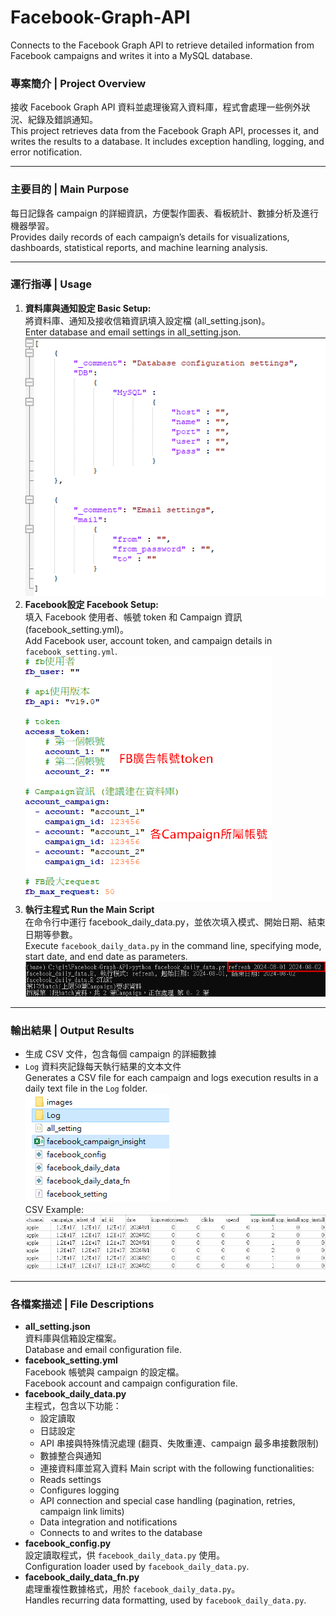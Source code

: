 # Facebook-Graph-API
Connects to the Facebook Graph API to retrieve detailed information from Facebook campaigns and writes it into a MySQL database.

### 專案簡介 | Project Overview
接收 Facebook Graph API 資料並處理後寫入資料庫，程式會處理一些例外狀況、紀錄及錯誤通知。  
This project retrieves data from the Facebook Graph API, processes it, and writes the results to a database. It includes exception handling, logging, and error notification.

---

### 主要目的 | Main Purpose
每日記錄各 campaign 的詳細資訊，方便製作圖表、看板統計、數據分析及進行機器學習。  
Provides daily records of each campaign’s details for visualizations, dashboards, statistical reports, and machine learning analysis.

---

### 運行指導 | Usage
1. **資料庫與通知設定 Basic Setup:**  
   將資料庫、通知及接收信箱資訊填入設定檔 (all_setting.json)。  
   Enter database and email settings in all_setting.json.  
   ![Step 1](images/all_setting.png)
2. **Facebook設定 Facebook Setup:**  
   填入 Facebook 使用者、帳號 token 和 Campaign 資訊 (facebook_setting.yml)。  
   Add Facebook user, account token, and campaign details in `facebook_setting.yml`.  
   ![Step 2](images/facebook_setting.png)
4. **執行主程式 Run the Main Script**  
   在命令行中運行 facebook_daily_data.py，並依次填入模式、開始日期、結束日期等參數。  
   Execute `facebook_daily_data.py` in the command line, specifying mode, start date, and end date as parameters.  
   ![Step 3](images/main_script.png)

---

### 輸出結果 | Output Results
- 生成 CSV 文件，包含每個 campaign 的詳細數據
- `Log` 資料夾記錄每天執行結果的文本文件  
Generates a CSV file for each campaign and logs execution results in a daily text file in the `Log` folder.  
![Output Example](images/outputs.png)  
CSV Example:  
![csv_file](images/csv_outputs.png)

---

### 各檔案描述 | File Descriptions
- **all_setting.json**  
  資料庫與信箱設定檔案。  
  Database and email configuration file.
- **facebook_setting.yml**  
  Facebook 帳號與 campaign 的設定檔。  
  Facebook account and campaign configuration file.
- **facebook_daily_data.py**  
  主程式，包含以下功能：
  - 設定讀取
  - 日誌設定
  - API 串接與特殊情況處理 (翻頁、失敗重連、campaign 最多串接數限制)
  - 數據整合與通知  
  - 連接資料庫並寫入資料
  Main script with the following functionalities:
  - Reads settings
  - Configures logging
  - API connection and special case handling (pagination, retries, campaign link limits)
  - Data integration and notifications
  - Connects to and writes to the database
- **facebook_config.py**  
  設定讀取程式，供 `facebook_daily_data.py` 使用。  
  Configuration loader used by `facebook_daily_data.py`.
- **facebook_daily_data_fn.py**  
  處理重複性數據格式，用於 `facebook_daily_data.py`。  
  Handles recurring data formatting, used by `facebook_daily_data.py`.
